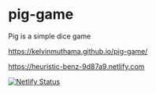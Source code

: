 # pig-game
Pig is a simple dice game

https://kelvinmuthama.github.io/pig-game/

https://heuristic-benz-9d87a9.netlify.com

[![Netlify Status](https://api.netlify.com/api/v1/badges/9bfa8c50-85fb-4f5b-85ab-afdfd7559e40/deploy-status)](https://app.netlify.com/sites/heuristic-benz-9d87a9/deploys) 

